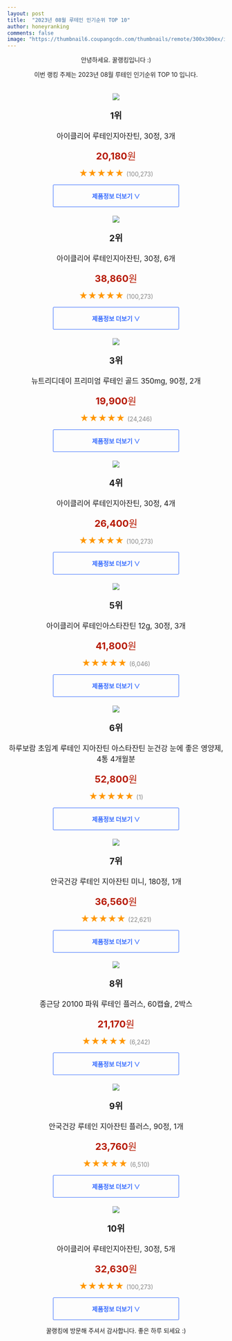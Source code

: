 ```yaml
---
layout: post
title:  "2023년 08월 루테인 인기순위 TOP 10"
author: honeyranking
comments: false
image: "https://thumbnail6.coupangcdn.com/thumbnails/remote/300x300ex/image/retail/images/2366218950490312-1e20d7e7-f0a6-4acf-8942-0a2e5687bb04.jpg"
---
```

<p style="text-align: center;">안녕하세요. 꿀랭킹입니다 :)</p>
<p style="text-align: center;">이번 랭킹 주제는 2023년 08월 루테인 인기순위 TOP 10 입니다.</p><center><img src="https://thumbnail6.coupangcdn.com/thumbnails/remote/300x300ex/image/retail/images/2366218950490312-1e20d7e7-f0a6-4acf-8942-0a2e5687bb04.jpg" style="margin-top:20px" /></center><p style="text-align: center; font-size: 20px"><b>1위</b></p><p style="text-align: center; font-size: 17px">아이클리어 루테인지아잔틴, 30정, 3개</p><p style="text-align: center;"><span style="color: #b61800; font-size: 22px;"><b>20,180</b>원</span></p><p style="text-align: center;"><span style="color: #ff9600; font-size: 20px;">★★★★★ </span><span style="color: #878787;">(100,273)</span></p><center><a href="https://link.coupang.com/a/6flFa"><div style="font-size: 14px; display: inline-block; padding: 15px 90px; color: #346aff; border-radius: 2px; border: 1px solid #346aff; cursor: pointer;"><b>제품정보 더보기 &or;</b></div></a></center><center><img src="https://thumbnail10.coupangcdn.com/thumbnails/remote/300x300ex/image/retail/images/00952db5-db23-40fc-be1b-5d6095bd88155505011299766788322.png" style="margin-top:20px" /></center><p style="text-align: center; font-size: 20px"><b>2위</b></p><p style="text-align: center; font-size: 17px">아이클리어 루테인지아잔틴, 30정, 6개</p><p style="text-align: center;"><span style="color: #b61800; font-size: 22px;"><b>38,860</b>원</span></p><p style="text-align: center;"><span style="color: #ff9600; font-size: 20px;">★★★★★ </span><span style="color: #878787;">(100,273)</span></p><center><a href="https://link.coupang.com/a/6flFb"><div style="font-size: 14px; display: inline-block; padding: 15px 90px; color: #346aff; border-radius: 2px; border: 1px solid #346aff; cursor: pointer;"><b>제품정보 더보기 &or;</b></div></a></center><center><img src="https://thumbnail6.coupangcdn.com/thumbnails/remote/300x300ex/image/retail/images/8999977054299618-aff16828-9b54-43d1-89f6-1c2894863edb.jpg" style="margin-top:20px" /></center><p style="text-align: center; font-size: 20px"><b>3위</b></p><p style="text-align: center; font-size: 17px">뉴트리디데이 프리미엄 루테인 골드 350mg, 90정, 2개</p><p style="text-align: center;"><span style="color: #b61800; font-size: 22px;"><b>19,900</b>원</span></p><p style="text-align: center;"><span style="color: #ff9600; font-size: 20px;">★★★★★ </span><span style="color: #878787;">(24,246)</span></p><center><a href="https://link.coupang.com/a/6flFc"><div style="font-size: 14px; display: inline-block; padding: 15px 90px; color: #346aff; border-radius: 2px; border: 1px solid #346aff; cursor: pointer;"><b>제품정보 더보기 &or;</b></div></a></center><center><img src="https://thumbnail7.coupangcdn.com/thumbnails/remote/300x300ex/image/retail/images/bad475b5-11e0-4d5d-a6fd-176b153bab20414999210411961730.png" style="margin-top:20px" /></center><p style="text-align: center; font-size: 20px"><b>4위</b></p><p style="text-align: center; font-size: 17px">아이클리어 루테인지아잔틴, 30정, 4개</p><p style="text-align: center;"><span style="color: #b61800; font-size: 22px;"><b>26,400</b>원</span></p><p style="text-align: center;"><span style="color: #ff9600; font-size: 20px;">★★★★★ </span><span style="color: #878787;">(100,273)</span></p><center><a href="https://link.coupang.com/a/6flFd"><div style="font-size: 14px; display: inline-block; padding: 15px 90px; color: #346aff; border-radius: 2px; border: 1px solid #346aff; cursor: pointer;"><b>제품정보 더보기 &or;</b></div></a></center><center><img src="https://thumbnail7.coupangcdn.com/thumbnails/remote/300x300ex/image/retail/images/8583883507149256-1d2f6a70-c852-4553-8e42-9dced64db265.jpg" style="margin-top:20px" /></center><p style="text-align: center; font-size: 20px"><b>5위</b></p><p style="text-align: center; font-size: 17px">아이클리어 루테인아스타잔틴 12g, 30정, 3개</p><p style="text-align: center;"><span style="color: #b61800; font-size: 22px;"><b>41,800</b>원</span></p><p style="text-align: center;"><span style="color: #ff9600; font-size: 20px;">★★★★★ </span><span style="color: #878787;">(6,046)</span></p><center><a href="https://www.coupang.com/vp/products/6066264186?itemId=11178637417&q=%EB%A3%A8%ED%85%8C%EC%9D%B8&sourceType=search&searchId=6c4c62c0db894bc3860160d19cefd7ec"><div style="font-size: 14px; display: inline-block; padding: 15px 90px; color: #346aff; border-radius: 2px; border: 1px solid #346aff; cursor: pointer;"><b>제품정보 더보기 &or;</b></div></a></center><center><img src="https://thumbnail10.coupangcdn.com/thumbnails/remote/300x300ex/image/vendor_inventory/65c9/c81d7962ecef4a57654a1624fd6b623b55f9814d9e42f90f16eafaa40358.jpg" style="margin-top:20px" /></center><p style="text-align: center; font-size: 20px"><b>6위</b></p><p style="text-align: center; font-size: 17px">하루보람 초임계 루테인 지아잔틴 아스타잔틴 눈건강 눈에 좋은 영양제, 4통 4개월분</p><p style="text-align: center;"><span style="color: #b61800; font-size: 22px;"><b>52,800</b>원</span></p><p style="text-align: center;"><span style="color: #ff9600; font-size: 20px;">★★★★★ </span><span style="color: #878787;">(1)</span></p><center><a href="https://www.coupang.com/vp/products/7504611845?itemId=19651587883&q=%EB%A3%A8%ED%85%8C%EC%9D%B8&sourceType=search&searchId=6c4c62c0db894bc3860160d19cefd7ec"><div style="font-size: 14px; display: inline-block; padding: 15px 90px; color: #346aff; border-radius: 2px; border: 1px solid #346aff; cursor: pointer;"><b>제품정보 더보기 &or;</b></div></a></center><center><img src="https://thumbnail8.coupangcdn.com/thumbnails/remote/300x300ex/image/retail/images/9089727425616705-5575cac0-cab6-4621-9266-b4836dd11924.jpg" style="margin-top:20px" /></center><p style="text-align: center; font-size: 20px"><b>7위</b></p><p style="text-align: center; font-size: 17px">안국건강 루테인 지아잔틴 미니, 180정, 1개</p><p style="text-align: center;"><span style="color: #b61800; font-size: 22px;"><b>36,560</b>원</span></p><p style="text-align: center;"><span style="color: #ff9600; font-size: 20px;">★★★★★ </span><span style="color: #878787;">(22,621)</span></p><center><a href="https://link.coupang.com/a/6flFf"><div style="font-size: 14px; display: inline-block; padding: 15px 90px; color: #346aff; border-radius: 2px; border: 1px solid #346aff; cursor: pointer;"><b>제품정보 더보기 &or;</b></div></a></center><center><img src="https://thumbnail7.coupangcdn.com/thumbnails/remote/300x300ex/image/retail/images/2015421335809168-50ab078d-4933-4de8-bdd6-137cf614cc3e.jpg" style="margin-top:20px" /></center><p style="text-align: center; font-size: 20px"><b>8위</b></p><p style="text-align: center; font-size: 17px">종근당 20100 파워 루테인 플러스, 60캡슐, 2박스</p><p style="text-align: center;"><span style="color: #b61800; font-size: 22px;"><b>21,170</b>원</span></p><p style="text-align: center;"><span style="color: #ff9600; font-size: 20px;">★★★★★ </span><span style="color: #878787;">(6,242)</span></p><center><a href="https://link.coupang.com/a/6flFh"><div style="font-size: 14px; display: inline-block; padding: 15px 90px; color: #346aff; border-radius: 2px; border: 1px solid #346aff; cursor: pointer;"><b>제품정보 더보기 &or;</b></div></a></center><center><img src="https://thumbnail10.coupangcdn.com/thumbnails/remote/300x300ex/image/retail/images/2552859312534003-670794dc-4482-4860-9eda-a54f02eaf5af.jpg" style="margin-top:20px" /></center><p style="text-align: center; font-size: 20px"><b>9위</b></p><p style="text-align: center; font-size: 17px">안국건강 루테인 지아잔틴 플러스, 90정, 1개</p><p style="text-align: center;"><span style="color: #b61800; font-size: 22px;"><b>23,760</b>원</span></p><p style="text-align: center;"><span style="color: #ff9600; font-size: 20px;">★★★★★ </span><span style="color: #878787;">(6,510)</span></p><center><a href="https://link.coupang.com/a/6flFk"><div style="font-size: 14px; display: inline-block; padding: 15px 90px; color: #346aff; border-radius: 2px; border: 1px solid #346aff; cursor: pointer;"><b>제품정보 더보기 &or;</b></div></a></center><center><img src="https://thumbnail10.coupangcdn.com/thumbnails/remote/300x300ex/image/retail/images/2c6dc977-cf6d-43f9-bc80-4094732e18e78228649094428619442.png" style="margin-top:20px" /></center><p style="text-align: center; font-size: 20px"><b>10위</b></p><p style="text-align: center; font-size: 17px">아이클리어 루테인지아잔틴, 30정, 5개</p><p style="text-align: center;"><span style="color: #b61800; font-size: 22px;"><b>32,630</b>원</span></p><p style="text-align: center;"><span style="color: #ff9600; font-size: 20px;">★★★★★ </span><span style="color: #878787;">(100,273)</span></p><center><a href="https://link.coupang.com/a/6flFm"><div style="font-size: 14px; display: inline-block; padding: 15px 90px; color: #346aff; border-radius: 2px; border: 1px solid #346aff; cursor: pointer;"><b>제품정보 더보기 &or;</b></div></a></center><p style="text-align: center;">꿀랭킹에 방문해 주셔서 감사합니다. 좋은 하루 되세요 :)</p>
